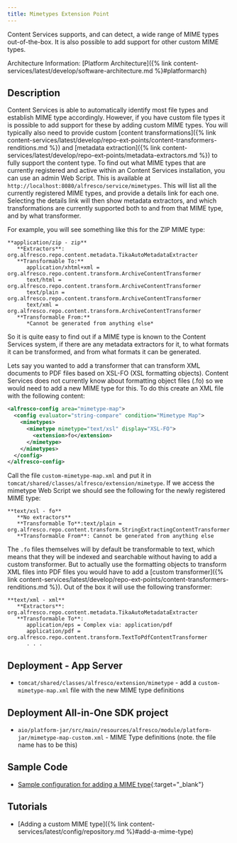 ```yaml
---
title: Mimetypes Extension Point
---
```


Content Services supports, and can detect, a wide range of MIME types out-of-the-box. It is also possible to 
add support for other custom MIME types.

Architecture Information: [Platform Architecture]({% link content-services/latest/develop/software-architecture.md %}#platformarch)

## Description

Content Services is able to automatically identify most file types and establish MIME type accordingly. 
However, if you have custom file types it is possible to add support for these by adding custom MIME types. 
You will typically also need to provide custom [content transformations]({% link content-services/latest/develop/repo-ext-points/content-transformers-renditions.md %}) 
and [metadata extraction]({% link content-services/latest/develop/repo-ext-points/metadata-extractors.md %}) to fully support the content type. To find 
out what MIME types that are currently registered and active within an Content Services installation, you can 
use an admin Web Script. This is available at `http://localhost:8080/alfresco/service/mimetypes`.
This will list all the currently registered MIME types, and provide a details link for each one. Selecting the details 
link will then show metadata extractors, and which transformations are currently supported both to and from that MIME type, 
and by what transformer.

For example, you will see something like this for the ZIP MIME type:

```text
**application/zip - zip**
   **Extractors**: org.alfresco.repo.content.metadata.TikaAutoMetadataExtracter
   **Transformable To:**
      application/xhtml+xml = org.alfresco.repo.content.transform.ArchiveContentTransformer
      text/html = org.alfresco.repo.content.transform.ArchiveContentTransformer
      text/plain = org.alfresco.repo.content.transform.ArchiveContentTransformer
      text/xml = org.alfresco.repo.content.transform.ArchiveContentTransformer
   **Transformable From:**
      *Cannot be generated from anything else*
```

So it is quite easy to find out if a MIME type is known to the Content Services system, if there are any 
metadata extractors for it, to what formats it can be transformed, and from what formats it can be generated.

Lets say you wanted to add a transformer that can transform XML documents to PDF files based on XSL-FO (XSL formatting objects). 
Content Services does not currently know about formatting object files (.fo) so we would need to add a new MIME type 
for this. To do this create an XML file with the following content:

```xml
<alfresco-config area="mimetype-map">
  <config evaluator="string-compare" condition="Mimetype Map">
    <mimetypes>
      <mimetype mimetype="text/xsl" display="XSL-FO">
        <extension>fo</extension>
      </mimetype>
    </mimetypes>
  </config>
</alfresco-config>
```

Call the file `custom-mimetype-map.xml` and put it in `tomcat/shared/classes/alfresco/extension/mimetype`. If we access 
the mimetype Web Script we should see the following for the newly registered MIME type:

```text
**text/xsl - fo**
   **No extractors**
   **Transformable To**:text/plain = org.alfresco.repo.content.transform.StringExtractingContentTransformer
   **Transformable From**: Cannot be generated from anything else
```

The `.fo` files themselves will by default be transformable to text, which means that they will be indexed and searchable 
without having to add a custom transformer. But to actually use the formatting objects to transform XML files into PDF 
files you would have to add a [custom transformer]({% link content-services/latest/develop/repo-ext-points/content-transformers-renditions.md %}). 
Out of the box it will use the following transformer:

```text
**text/xml - xml**
   **Extractors**: org.alfresco.repo.content.metadata.TikaAutoMetadataExtracter
   **Transformable To**:
      application/eps = Complex via: application/pdf
      application/pdf = org.alfresco.repo.content.transform.TextToPdfContentTransformer
      . . .
```

## Deployment - App Server

* `tomcat/shared/classes/alfresco/extension/mimetype` - add a `custom-mimetype-map.xml` file with the new MIME type definitions

## Deployment All-in-One SDK project

* `aio/platform-jar/src/main/resources/alfresco/module/platform-jar/mimetype-map-custom.xml` - MIME Type definitions (note. the file name has to be this)

## Sample Code

* [Sample configuration for adding a MIME type](https://github.com/Alfresco/alfresco-sdk-samples/tree/alfresco-51/all-in-one/custom-mimetype-map-repo){:target="_blank"}

## Tutorials

* [Adding a custom MIME type]({% link content-services/latest/config/repository.md %}#add-a-mime-type)
